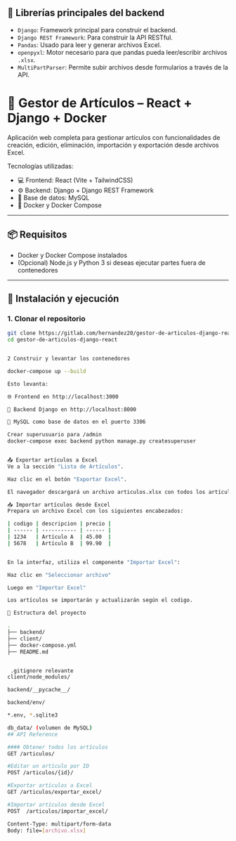 ## 🧰 Librerías principales del backend

- `Django`: Framework principal para construir el backend.
- `Django REST Framework`: Para construir la API RESTful.
- `Pandas`: Usado para leer y generar archivos Excel.
- `openpyxl`: Motor necesario para que pandas pueda leer/escribir archivos `.xlsx`.
- `MultiPartParser`: Permite subir archivos desde formularios a través de la API.


# 🧾 Gestor de Artículos – React + Django + Docker
Aplicación web completa para gestionar artículos con funcionalidades de creación, edición, eliminación, importación y exportación desde archivos Excel.

Tecnologías utilizadas:
- 💻 Frontend: React (Vite + TailwindCSS)
- ⚙️ Backend: Django + Django REST Framework
- 🐬 Base de datos: MySQL
- 🐳 Docker y Docker Compose

---

## 📦 Requisitos

- Docker y Docker Compose instalados
- (Opcional) Node.js y Python 3 si deseas ejecutar partes fuera de contenedores

---

## 🚀 Instalación y ejecución

### 1. Clonar el repositorio

```bash
git clone https://gitlab.com/hernandez20/gestor-de-articulos-django-react.git
cd gestor-de-articulos-django-react


2 Construir y levantar los contenedores

docker-compose up --build

Esto levanta:

🌐 Frontend en http://localhost:3000

🔌 Backend Django en http://localhost:8000

🐬 MySQL como base de datos en el puerto 3306

Crear superusuario para /admin
docker-compose exec backend python manage.py createsuperuser


📤 Exportar artículos a Excel
Ve a la sección "Lista de Artículos".

Haz clic en el botón "Exportar Excel".

El navegador descargará un archivo articulos.xlsx con todos los artículos actuales.

📥 Importar artículos desde Excel
Prepara un archivo Excel con los siguientes encabezados:

| codigo | descripcion | precio |
| ------ | ----------- | ------ |
| 1234   | Artículo A  | 45.00  |
| 5678   | Artículo B  | 99.90  |


En la interfaz, utiliza el componente "Importar Excel":

Haz clic en "Seleccionar archivo"

Luego en "Importar Excel"

Los artículos se importarán y actualizarán según el codigo.

📁 Estructura del proyecto

.
├── backend/         
├── client/          
├── docker-compose.yml
├── README.md


 .gitignore relevante
client/node_modules/

backend/__pycache__/

backend/env/

*.env, *.sqlite3

db_data/ (volumen de MySQL)
## API Reference

#### Obtener todos los artículos
GET /articulos/

#Editar un artículo por ID
POST /articulos/{id}/

#Exportar artículos a Excel
GET /articulos/exportar_excel/

#Importar artículos desde Excel
POST  /articulos/importar_excel/

Content-Type: multipart/form-data
Body: file=[archivo.xlsx]


